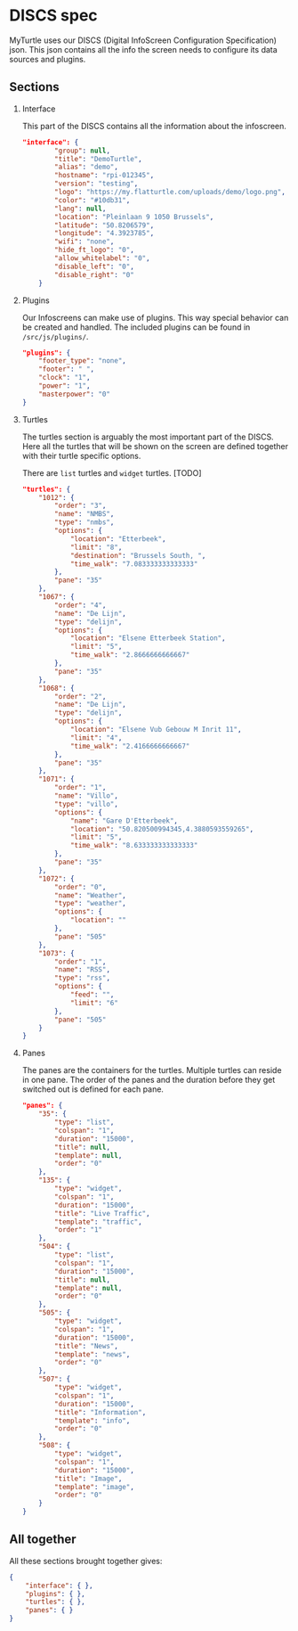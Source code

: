 DISCS spec
==========

MyTurtle uses our DISCS (Digital InfoScreen Configuration Specification) json. This json contains all the info the screen needs to configure its data sources and plugins.

Sections
--------

1. Interface
   
    This part of the DISCS contains all the information about the infoscreen.
    ```json
    "interface": {
            "group": null,
            "title": "DemoTurtle",
            "alias": "demo",
            "hostname": "rpi-012345",
            "version": "testing",
            "logo": "https://my.flatturtle.com/uploads/demo/logo.png",
            "color": "#10db31",
            "lang": null,
            "location": "Pleinlaan 9 1050 Brussels",
            "latitude": "50.8206579",
            "longitude": "4.3923785",
            "wifi": "none",
            "hide_ft_logo": "0",
            "allow_whitelabel": "0",
            "disable_left": "0",
            "disable_right": "0"
        }
    ```
2. Plugins

    Our Infoscreens can make use of plugins. This way special behavior can be created and handled. The included plugins can be found in `/src/js/plugins/`. 
    
    ```json
    "plugins": {
        "footer_type": "none",
        "footer": " ",
        "clock": "1",
        "power": "1",
        "masterpower": "0"
    }
    ```
3. Turtles

    The turtles section is arguably the most important part of the DISCS. Here all the turtles that will be shown on the screen are defined together with their turtle specific options.
    
    There are `list` turtles and `widget` turtles. [TODO]
    
    ```json
    "turtles": {
        "1012": {
            "order": "3",
            "name": "NMBS",
            "type": "nmbs",
            "options": {
                "location": "Etterbeek",
                "limit": "8",
                "destination": "Brussels South, ",
                "time_walk": "7.083333333333333"
            },
            "pane": "35"
        },
        "1067": {
            "order": "4",
            "name": "De Lijn",
            "type": "delijn",
            "options": {
                "location": "Elsene Etterbeek Station",
                "limit": "5",
                "time_walk": "2.8666666666667"
            },
            "pane": "35"
        },
        "1068": {
            "order": "2",
            "name": "De Lijn",
            "type": "delijn",
            "options": {
                "location": "Elsene Vub Gebouw M Inrit 11",
                "limit": "4",
                "time_walk": "2.4166666666667"
            },
            "pane": "35"
        },
        "1071": {
            "order": "1",
            "name": "Villo",
            "type": "villo",
            "options": {
                "name": "Gare D'Etterbeek",
                "location": "50.820500994345,4.3880593559265",
                "limit": "5",
                "time_walk": "8.633333333333333"
            },
            "pane": "35"
        },
        "1072": {
            "order": "0",
            "name": "Weather",
            "type": "weather",
            "options": {
                "location": ""
            },
            "pane": "505"
        },
        "1073": {
            "order": "1",
            "name": "RSS",
            "type": "rss",
            "options": {
                "feed": "",
                "limit": "6"
            },
            "pane": "505"
        }
    }
    ```
4. Panes

    The panes are the containers for the turtles. Multiple turtles can reside in one pane. The order of the panes and the duration before they get switched out is defined for each pane.
    
    ```json
    "panes": {
        "35": {
            "type": "list",
            "colspan": "1",
            "duration": "15000",
            "title": null,
            "template": null,
            "order": "0"
        },
        "135": {
            "type": "widget",
            "colspan": "1",
            "duration": "15000",
            "title": "Live Traffic",
            "template": "traffic",
            "order": "1"
        },
        "504": {
            "type": "list",
            "colspan": "1",
            "duration": "15000",
            "title": null,
            "template": null,
            "order": "0"
        },
        "505": {
            "type": "widget",
            "colspan": "1",
            "duration": "15000",
            "title": "News",
            "template": "news",
            "order": "0"
        },
        "507": {
            "type": "widget",
            "colspan": "1",
            "duration": "15000",
            "title": "Information",
            "template": "info",
            "order": "0"
        },
        "508": {
            "type": "widget",
            "colspan": "1",
            "duration": "15000",
            "title": "Image",
            "template": "image",
            "order": "0"
        }
    }
    ```

All together
------------

All these sections brought together gives:

```json
{
    "interface": { },
    "plugins": { },
    "turtles": { },
    "panes": { }
}
```
